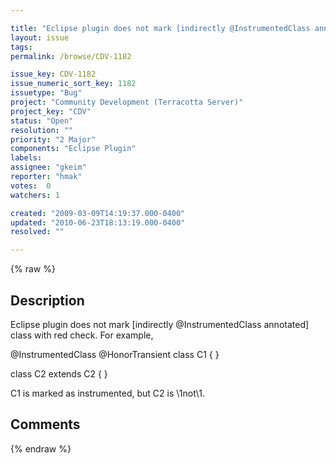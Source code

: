 ```yaml
---

title: "Eclipse plugin does not mark [indirectly @InstrumentedClass annotated] class with red check"
layout: issue
tags: 
permalink: /browse/CDV-1182

issue_key: CDV-1182
issue_numeric_sort_key: 1182
issuetype: "Bug"
project: "Community Development (Terracotta Server)"
project_key: "CDV"
status: "Open"
resolution: ""
priority: "2 Major"
components: "Eclipse Plugin"
labels: 
assignee: "gkeim"
reporter: "hmak"
votes:  0
watchers: 1

created: "2009-03-09T14:19:37.000-0400"
updated: "2010-06-23T18:13:19.000-0400"
resolved: ""

---
```




{% raw %}



## Description

<div markdown="1" class="description">

Eclipse plugin does not mark [indirectly @InstrumentedClass annotated] class with red check.  For example,

@InstrumentedClass
@HonorTransient
class C1 {
}

class C2 extends C2 {
}

C1 is marked as instrumented, but C2 is \1not\1.

</div>

## Comments



{% endraw %}
